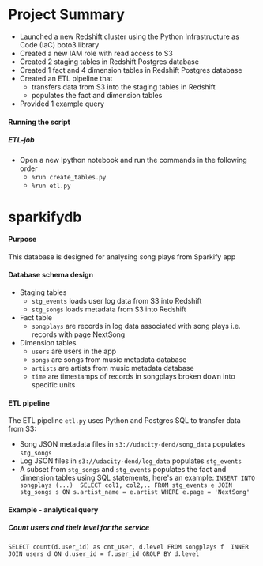 # Project Summary 
- Launched a new Redshift cluster using the Python Infrastructure as Code (IaC) boto3 library
- Created a new IAM role with read access to S3
- Created 2 staging tables in Redshift Postgres database
- Created 1 fact and 4 dimension tables in Redshift Postgres database
- Created an ETL pipeline that 
    - transfers data from S3 into the staging tables in Redshift
    - populates the fact and dimension tables
- Provided 1 example query

#### Running the script

##### ETL-job
- Open a new Ipython notebook and run the commands in the following order
    - `%run create_tables.py`
    - `%run etl.py`

# sparkifydb
#### Purpose
This database is designed for analysing song plays from Sparkify app

#### Database schema design
- Staging tables
    - `stg_events` loads user log data from S3 into Redshift
    - `stg_songs` loads metadata from S3 into Redshift
- Fact table 
    - `songplays` are records in log data associated with song plays i.e. records with page NextSong
- Dimension tables
    - `users` are users in the app
    - `songs`  are songs from music metadata database
    - `artists` are artists from music metadata database
    - `time` are timestamps of records in songplays broken down into specific units
    
#### ETL pipeline
The ETL pipeline `etl.py` uses Python and Postgres SQL to transfer data from S3:
- Song JSON metadata files in `s3://udacity-dend/song_data` populates `stg_songs`
- Log JSON files in `s3://udacity-dend/log_data` populates `stg_events`
- A subset from `stg_songs` and `stg_events` populates the fact and dimension tables using SQL statements, here's an example:
`INSERT INTO songplays (...) 
SELECT col1, col2,..
FROM stg_events e
JOIN stg_songs s ON s.artist_name = e.artist
WHERE e.page = 'NextSong'`

#### Example - analytical query
##### Count users and their level for the service
`SELECT count(d.user_id) as cnt_user, d.level
 FROM songplays f 
 INNER JOIN users d ON d.user_id = f.user_id
 GROUP BY d.level`